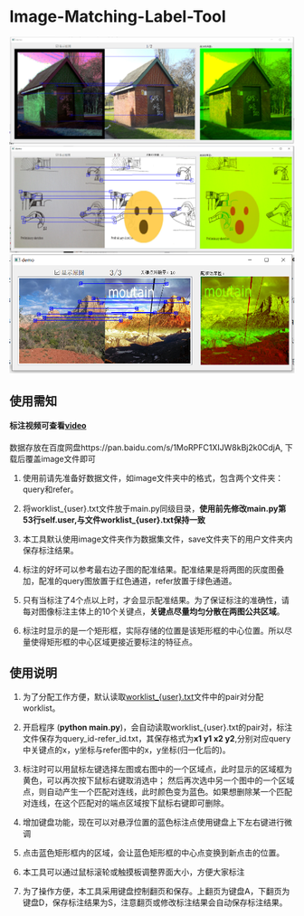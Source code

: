 # Image-Matching-Label-Tool

![show](static/show.png)
![show1](static/show1.png)
![show2](static/show2.png)
## 使用需知

#### 标注视频可查看[video](static/show.mp4)

数据存放在百度网盘https://pan.baidu.com/s/1MoRPFC1XIJW8kBj2k0CdjA, 下载后覆盖image文件即可

1. 使用前请先准备好数据文件，如image文件夹中的格式，包含两个文件夹：query和refer。

2. 将worklist_{user}.txt文件放于main.py同级目录，**使用前先修改main.py第53行self.user,与文件worklist_{user}.txt保持一致**

3. 本工具默认使用image文件夹作为数据集文件，save文件夹下的用户文件夹内保存标注结果。

4. 标注的好坏可以参考最右边子图的配准结果。配准结果是将两图的灰度图叠加，配准的query图放置于红色通道，refer放置于绿色通道。

5. 只有当标注了4个点以上时，才会显示配准结果。为了保证标注的准确性，请每对图像标注主体上的10个关键点，**关键点尽量均匀分散在两图公共区域**。

5. 标注时显示的是一个矩形框，实际存储的位置是该矩形框的中心位置。所以尽量使得矩形框的中心区域更接近要标注的特征点。

## 使用说明

1. 为了分配工作方便，默认读取[worklist_{user}.txt](https://github.com/QzAnsel/Retinal-Label-Tool/blob/master/worklist_all.txt)文件中的pair对分配worklist。

2. 开启程序 (**python main.py**)，会自动读取worklist_{user}.txt的pair对，标注文件保存为query_id-refer_id.txt，其保存格式为**x1 y1 x2 y2**,分别对应query中关键点的x，y坐标与refer图中的x，y坐标(归一化后的)。

3. 标注时可以用鼠标左键选择左图或右图中的一个区域点，此时显示的区域框为黄色，可以再次按下鼠标右键取消选中；
然后再次选中另一个图中的一个区域点，则自动产生一个匹配对连线，此时颜色变为蓝色。如果想删除某一个匹配对连线，在这个匹配对的端点区域按下鼠标右键即可删除。

4. 增加键盘功能，现在可以对悬浮位置的蓝色标注点使用键盘上下左右键进行微调

5. 点击蓝色矩形框内的区域，会让蓝色矩形框的中心点变换到新点击的位置。

6. 本工具可以通过鼠标滚轮或触摸板调整界面大小，方便大家标注

7. 为了操作方便，本工具采用键盘控制翻页和保存。上翻页为键盘A，下翻页为键盘D，保存标注结果为S，注意翻页或修改标注结果会自动保存标注结果。

